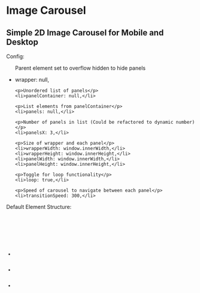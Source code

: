 <h1>Image Carousel</h1>
<h2>Simple 2D Image Carousel for Mobile and Desktop</h2>
<p>Config:</p>
<ul>
	<p>Parent element set to overflow hidden to hide panels</p>
	<li>wrapper: null,</li>

	<p>Unordered list of panels</p>
    <li>panelContainer: null,</li>

    <p>List elements from panelContainer</p>
    <li>panels: null,</li>

    <p>Number of panels in list (Could be refactored to dynamic number)</p>
    <li>panelsX: 3,</li>       

    <p>Size of wrapper and each panel</p>
    <li>wrapperWidth: window.innerWidth,</li>
    <li>wrapperHeight: window.innerHeight,</li>
    <li>panelWidth: window.innerWidth,</li>
    <li>panelHeight: window.innerHeight,</li>

    <p>Toggle for loop functionality</p>
    <li>loop: true,</li>

    <p>Speed of carousel to navigate between each panel</p>
    <li>transitionSpeed: 300,</li>
</ul>

<p>Default Element Structure:</p>
<code>  
	<div id='wrapper'>
        <ul id='panel-container'>
            <li id='panel-1'></li>
            <li id='panel-2'></li>
            <li id='panel-3'></li>
        </ul>
    </div>
</code>